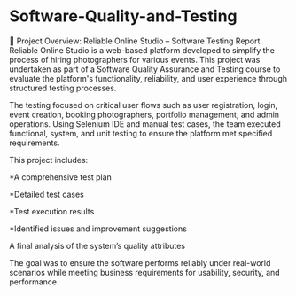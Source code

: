 # Software-Quality-and-Testing
🧪 Project Overview: Reliable Online Studio – Software Testing Report
Reliable Online Studio is a web-based platform developed to simplify the process of hiring photographers for various events. This project was undertaken as part of a Software Quality Assurance and Testing course to evaluate the platform's functionality, reliability, and user experience through structured testing processes.

The testing focused on critical user flows such as user registration, login, event creation, booking photographers, portfolio management, and admin operations. Using Selenium IDE and manual test cases, the team executed functional, system, and unit testing to ensure the platform met specified requirements.

This project includes:

*A comprehensive test plan

*Detailed test cases

*Test execution results

*Identified issues and improvement suggestions

A final analysis of the system’s quality attributes

The goal was to ensure the software performs reliably under real-world scenarios while meeting business requirements for usability, security, and performance.
